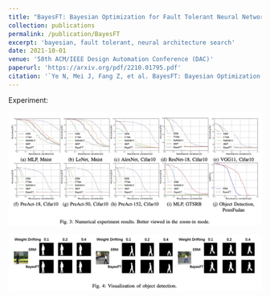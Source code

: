 ```yaml
---
title: "BayesFT: Bayesian Optimization for Fault Tolerant Neural Network Architecture"
collection: publications
permalink: /publication/BayesFT
excerpt: 'bayesian, fault tolerant, neural architecture search'
date: 2021-10-01
venue: '58th ACM/IEEE Design Automation Conference (DAC)'
paperurl: 'https://arxiv.org/pdf/2210.01795.pdf'
citation: '`Ye N, Mei J, Fang Z, et al. BayesFT: Bayesian Optimization for Fault Tolerant Neural Network Architecture[C]//2021 58th ACM/IEEE Design Automation Conference (DAC). IEEE, 2021: 487-492.`'
---
```


Experiment:

![Neural Network](/images/bt-2.jpg)

![Object Detect](/images/bt-1.jpg)
